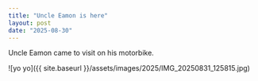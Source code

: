 ```yaml
---
title: "Uncle Eamon is here"
layout: post
date: "2025-08-30"
---
```


Uncle Eamon came to visit on his motorbike.

![yo yo]({{ site.baseurl }}/assets/images/2025/IMG_20250831_125815.jpg)
